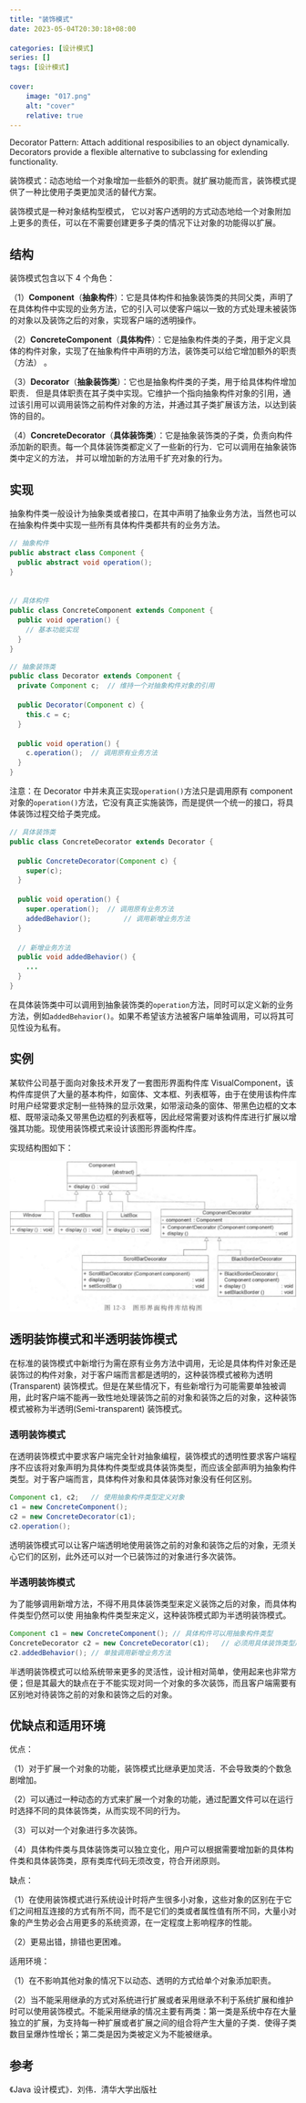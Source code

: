 ```yaml
---
title: "装饰模式"
date: 2023-05-04T20:30:18+08:00

categories: [设计模式]
series: []
tags: [设计模式]

cover:
    image: "017.png"
    alt: "cover"
    relative: true
---
```


Decorator Pattern: Attach additional resposibilies to an object dynamically. Decorators provide a flexible alternative to subclassing for exlending functionality.

装饰模式：动态地给一个对象增加一些额外的职责。就扩展功能而言，装饰模式提供了一种比使用子类更加灵活的替代方案。

装饰模式是一种对象结构型模式， 它以对客户透明的方式动态地给一个对象附加上更多的责任，可以在不需要创建更多子类的情况下让对象的功能得以扩展。

## 结构

装饰模式包含以下 4 个角色：

（1）**Component**（**抽象构件**）：它是具体构件和抽象装饰类的共同父类，声明了在具体构件中实现的业务方法，它的引入可以使客户端以一致的方式处理未被装饰的对象以及装饰之后的对象，实现客户端的透明操作。

（2）**ConcreteComponent**（**具体构件**）：它是抽象构件类的子类，用于定义具体的构件对象，实现了在抽象构件中声明的方法，装饰类可以给它增加额外的职责（方法） 。

（3）**Decorator**（**抽象装饰类**）：它也是抽象构件类的子类，用于给具体构件增加职责． 但是具体职责在其子类中实现。它维护一个指向抽象构件对象的引用，通过该引用可以调用装饰之前构件对象的方法，并通过其子类扩展该方法，以达到装饰的目的。

（4）**ConcreteDecorator**（**具体装饰类**）：它是抽象装饰类的子类，负责向构件添加新的职责。每一个具体装饰类都定义了一些新的行为．它可以调用在抽象装饰类中定义的方法， 并可以增加新的方法用千扩充对象的行为。

## 实现

抽象构件类一般设计为抽象类或者接口，在其中声明了抽象业务方法，当然也可以在抽象构件类中实现一些所有具体构件类都共有的业务方法。

```java
// 抽象构件
public abstract class Component {
  public abstract void operation();
}


// 具体构件
public class ConcreteComponent extends Component {
  public void operation() {
    // 基本功能实现
  }
}
```



```java
// 抽象装饰类
public class Decorator extends Component {
  private Component c;	// 维持一个对抽象构件对象的引用
  
  public Decorator(Component c) {
    this.c = c;
  }
  
  public void operation() {
    c.operation();	// 调用原有业务方法
  }
}
```

注意：在 Decorator 中并未真正实现`operation()`方法只是调用原有 component 对象的`operation()`方法，它没有真正实施装饰，而是提供一个统一的接口，将具体装饰过程交给子类完成。

```java
// 具体装饰类
public class ConcreteDecorator extends Decorator {
  
  public ConcreteDecorator(Component c) {
    super(c);
  }
  
  public void operation() {
    super.operation();	// 调用原有业务方法
    addedBehavior();		// 调用新增业务方法
  }
  
  // 新增业务方法
  public void addedBehavior() {
    ...
  }
}
```

在具体装饰类中可以调用到抽象装饰类的`operation`方法，同时可以定义新的业务方法，例如`addedBehavior()`。如果不希望该方法被客户端单独调用，可以将其可见性设为私有。

## 实例

某软件公司基于面向对象技术开发了一套图形界面构件库 VisualComponent，该构件库提供了大量的基本构件，如窗体、文本框、列表框等，由于在使用该构件库时用户经常要求定制一些特殊的显示效果，如带滚动条的窗体、带黑色边框的文本框、既带滚动条又带黑色边框的列表框等，因此经常需要对该构件库进行扩展以增强其功能。现使用装饰模式来设计该图形界面构件库。

实现结构图如下：

![image-20230504220719078](./img/index/image-20230504220719078.png)

## 透明装饰模式和半透明装饰模式

在标准的装饰模式中新增行为需在原有业务方法中调用，无论是具体构件对象还是装饰过的构件对象，对于客户端而言都是透明的，这种装饰模式被称为透明 (Transparent) 装饰模式。但是在某些情况下，有些新增行为可能需要单独被调用，此时客户端不能再一致性地处理装饰之前的对象和装饰之后的对象，这种装饰模式被称为半透明(Semi-transparent) 装饰模式。

### 透明装饰模式

在透明装饰模式中要求客户端完全针对抽象编程，装饰模式的透明性要求客户端程序不应该将对象声明为具体构件类型或具体装饰类型，而应该全部声明为抽象构件类型。对于客户端而言，具体构件对象和具体装饰对象没有任何区别。

```java
Component c1, c2;	// 使用抽象构件类型定义对象
c1 = new ConcreteComponent();
c2 = new ConcreteDecorator(c1);
c2.operation();
```

透明装饰模式可以让客户端透明地使用装饰之前的对象和装饰之后的对象，无须关心它们的区别，此外还可以对一个已装饰过的对象进行多次装饰。

### 半透明装饰模式

为了能够调用新增方法，不得不用具体装饰类型来定义装饰之后的对象，而具体构件类型仍然可以使
用抽象构件类型来定义，这种装饰模式即为半透明装饰模式。

```java
Component c1 = new ConcreteComponent();	// 具体构件可以用抽象构件类型
ConcreteDecorator c2 = new ConcreteDecorator(c1);	// 必须用具体装饰类型声明
c2.addedBehavior();	// 单独调用新增业务方法
```

半透明装饰模式可以给系统带来更多的灵活性，设计相对简单，使用起来也非常方便；但是其最大的缺点在于不能实现对同一个对象的多次装饰，而且客户端需要有区别地对待装饰之前的对象和装饰之后的对象。

## 优缺点和适用环境

优点：

（1）对于扩展一个对象的功能，装饰模式比继承更加灵活．不会导致类的个数急剧增加。

（2）可以通过一种动态的方式来扩展一个对象的功能，通过配置文件可以在运行时选择不同的具体装饰类，从而实现不同的行为。

（3）可以对一个对象进行多次装饰。

（4）具体构件类与具体装饰类可以独立变化，用户可以根据需要增加新的具体构件类和具体装饰类，原有类库代码无须改变，符合开闭原则。

缺点：

（1）在使用装饰模式进行系统设计时将产生很多小对象，这些对象的区别在于它们之间相互连接的方式有所不同，而不是它们的类或者属性值有所不同，大量小对象的产生势必会占用更多的系统资源，在一定程度上影响程序的性能。

（2）更易出错，排错也更困难。

适用环境：

（1）在不影响其他对象的情况下以动态、透明的方式给单个对象添加职责。

（2）当不能采用继承的方式对系统进行扩展或者采用继承不利于系统扩展和维护时可以使用装饰模式。不能采用继承的情况主要有两类：第一类是系统中存在大量独立的扩展，为支持每一种扩展或者扩展之间的组合将产生大量的子类．使得子类数目呈爆炸性增长；第二类是因为类被定义为不能被继承。

## 参考

《Java 设计模式》．刘伟．清华大学出版社
